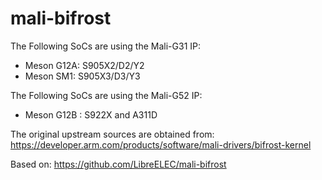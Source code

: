 # mali-bifrost

The Following SoCs are using the Mali-G31 IP:
- Meson G12A: S905X2/D2/Y2
- Meson SM1: S905X3/D3/Y3

The Following SoCs are using the Mali-G52 IP:
- Meson G12B : S922X and A311D

The original upstream sources are obtained from:
https://developer.arm.com/products/software/mali-drivers/bifrost-kernel

Based on:
https://github.com/LibreELEC/mali-bifrost
